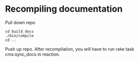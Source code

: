 # Recompiling documentation
Pull down repo
```
cd build_docs
./bin/compile
cd ..
```
Push up repo.
After recompilation, you will have to run rake task cms:sync_docs in reaction.
